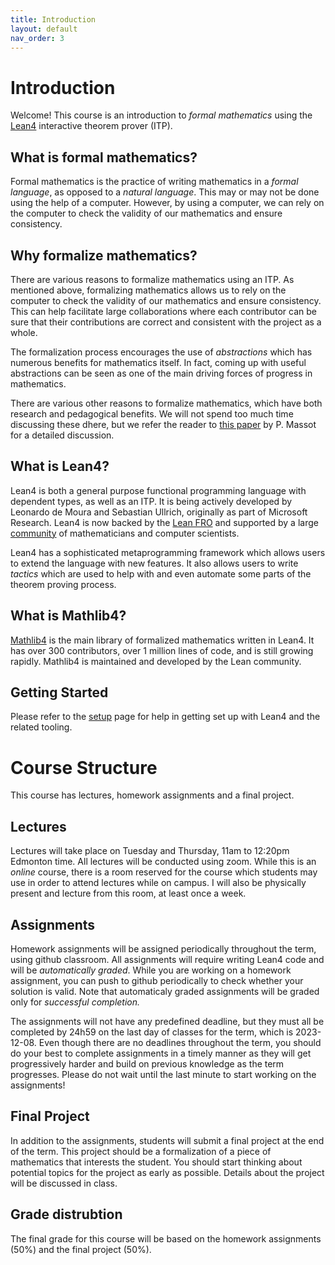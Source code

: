 ```yaml
---
title: Introduction
layout: default
nav_order: 3
---
```


# Introduction

Welcome! 
This course is an introduction to *formal mathematics* using the [Lean4](https://leanprover.github.io/) interactive theorem prover (ITP).

## What is formal mathematics?

Formal mathematics is the practice of writing mathematics in a *formal language*, as opposed to a *natural language*.
This may or may not be done using the help of a computer.
However, by using a computer, we can rely on the computer to check the validity of our mathematics and ensure consistency.

## Why formalize mathematics?

There are various reasons to formalize mathematics using an ITP. 
As mentioned above, formalizing mathematics allows us to rely on the computer to check the validity of our mathematics and ensure consistency.
This can help facilitate large collaborations where each contributor can be sure that their contributions are correct and consistent with the project as a whole.

The formalization process encourages the use of *abstractions* which has numerous benefits for mathematics itself.
In fact, coming up with useful abstractions can be seen as one of the main driving forces of progress in mathematics.

There are various other reasons to formalize mathematics, which have both research and pedagogical benefits.
We will not spend too much time discussing these dhere, but we refer the reader to [this paper](https://www.imo.universite-paris-saclay.fr/~patrick.massot/files/exposition/why_formalize.pdf) by P. Massot for a detailed discussion.

## What is Lean4?

Lean4 is both a general purpose functional programming language with dependent types, as well as an ITP.
It is being actively developed by Leonardo de Moura and Sebastian Ullrich, originally as part of Microsoft Research. 
Lean4 is now backed by the [Lean FRO](https://lean-fro.org/) and supported by a large [community](https://leanprover-community.github.io/) of mathematicians and computer scientists.

Lean4 has a sophisticated metaprogramming framework which allows users to extend the language with new features.
It also allows users to write *tactics* which are used to help with and even automate some parts of the theorem proving process.

## What is Mathlib4?

[Mathlib4](https://github.com/leanprover-community/mathlib4) is the main library of formalized mathematics written in Lean4.
It has over 300 contributors, over 1 million lines of code, and is still growing rapidly.
Mathlib4 is maintained and developed by the Lean community.

## Getting Started

Please refer to the [setup](setup) page for help in getting set up with Lean4 and the related tooling.

# Course Structure

This course has lectures, homework assignments and a final project. 

## Lectures

Lectures will take place on Tuesday and Thursday, 11am to 12:20pm Edmonton time.
All lectures will be conducted using zoom.
While this is an *online* course, there is a room reserved for the course which students may use in order to attend lectures while on campus.
I will also be physically present and lecture from this room, at least once a week.

## Assignments

Homework assignments will be assigned periodically throughout the term, using github classroom.
All assignments will require writing Lean4 code and will be *automatically graded*.
While you are working on a homework assignment, you can push to github periodically to check whether your solution is valid.
Note that automaticaly graded assignments will be graded only for *successful completion.*

The assignments will not have any predefined deadline, but they must all be completed by 24h59 on the last day of classes for the term, which is 2023-12-08.
Even though there are no deadlines throughout the term, you should do your best to complete assignments in a timely manner as they will get progressively harder and build on previous knowledge as the term progresses.
Please do not wait until the last minute to start working on the assignments!

## Final Project

In addition to the assignments, students will submit a final project at the end of the term.
This project should be a formalization of a piece of mathematics that interests the student. 
You should start thinking about potential topics for the project as early as possible.
Details about the project will be discussed in class.

## Grade distrubtion

The final grade for this course will be based on the homework assignments (50%) and the final project (50%).
